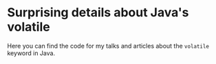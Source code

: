Surprising details about Java's volatile
========

Here you can find the code for my talks and articles about the `volatile` keyword in Java.
